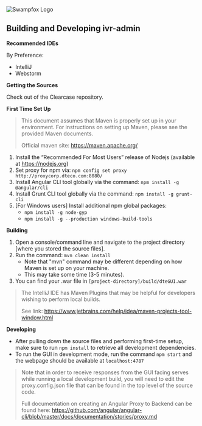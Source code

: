 ![Swampfox Logo](http://swampfoxinc.com/images/logo.gif)
## Building and Developing ivr-admin

**Recommended IDEs**

By Preference:
  + IntelliJ
  + Webstorm



**Getting the Sources**

Check out of the Clearcase repository.



**First Time Set Up**

> This document assumes that Maven is properly set up in your environment. For instructions on setting up Maven, please see the provided Maven documents.
> 
> Official maven site: https://maven.apache.org/

1. Install the “Recommended For Most Users” release of Nodejs (available at https://nodejs.org)
2. Set proxy for npm via: `npm config set proxy http://proxycorp.dteco.com:8080/`
3. Install Angular CLI tool globally via the command: `npm install -g @angular/cli`
4. Install Grunt CLI tool globally via the command: `npm install -g grunt-cli`
5. [For Windows users] Install additional npm global packages: 
    + `npm install -g node-gyp`
    + `npm install -g --production windows-build-tools`



**Building**
1. Open a console/command line and navigate to the project directory [where you stored the source files].
2. Run the command: `mvn clean install`
    + Note that "mvn" command may be different depending on how Maven is set up on your machine.
    + This may take some time (3-5 minutes).
3. You can find your .war file in `[project-directory]/build/dteGUI.war`

> The IntelliJ IDE has Maven Plugins that may be helpful for developers wishing to perform local builds.
>      
> See link: https://www.jetbrains.com/help/idea/maven-projects-tool-window.html



**Developing**
+ After pulling down the source files and performing first-time setup, make sure to run `npm install` to retrieve all development dependencies.
+ To run the GUI in development mode, run the command `npm start` and the webpage should be available at `localhost:4787`


> Note that in order to receive responses from the GUI facing serves while running a local development build, you will need to edit the proxy.config.json file that can be found in the top level of the source code.
>       
> Full documentation on creating an Angular Proxy to Backend can be found here: https://github.com/angular/angular-cli/blob/master/docs/documentation/stories/proxy.md
